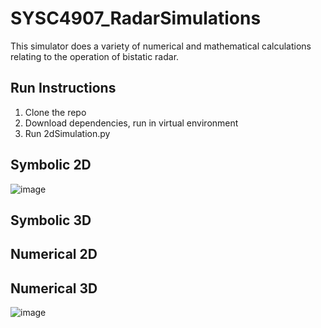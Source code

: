 # SYSC4907_RadarSimulations




This simulator does a variety of numerical and mathematical calculations relating to the operation of bistatic radar.

## Run Instructions 
1) Clone the repo 
2) Download dependencies, run in virtual environment
3) Run 2dSimulation.py

## Symbolic 2D
  ![image](https://github.com/burnsy2830/SYSC4907_RadarSimulations/assets/102264466/b7e96033-4f7c-4c7e-adec-d607b973c2bf)

## Symbolic 3D 

## Numerical 2D 

## Numerical 3D
  ![image](https://github.com/burnsy2830/SYSC4907_RadarSimulations/assets/102264466/b1603d14-1e7b-4f03-b74a-3ab3847988d0)



